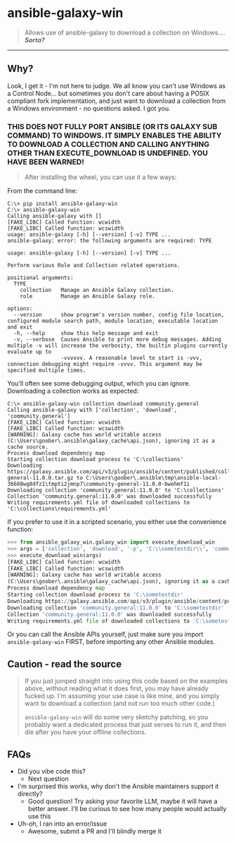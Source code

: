 # ansible-galaxy-win

> Allows use of ansible-galaxy to download a collection on Windows.... **_Sorta?_**

---

## Why?

Look, I get it - I'm not here to judge. We all know you can't use Windows as a Control Node... but sometimes you don't care about having a POSIX compliant fork implementation, and just want to download a collection from a Windows environment - no questions asked. I got you.

### THIS DOES NOT FULLY PORT ANSIBLE (OR ITS GALAXY SUB COMMAND) TO WINDOWS. IT SIMPLY ENABLES THE ABILITY TO DOWNLOAD A COLLECTION AND CALLING ANYTHING OTHER THAN EXECUTE_DOWNLOAD IS UNDEFINED. YOU HAVE BEEN WARNED!

> After installing the wheel, you can use it a few ways:

From the command line:
```text
C:\> pip install ansible-galaxy-win
C:\> ansible-galaxy-win
Calling ansible-galaxy with []
[FAKE_LIBC] Called function: wcwidth
[FAKE_LIBC] Called function: wcswidth
usage: ansible-galaxy [-h] [--version] [-v] TYPE ...
ansible-galaxy: error: the following arguments are required: TYPE

usage: ansible-galaxy [-h] [--version] [-v] TYPE ...

Perform various Role and Collection related operations.

positional arguments:
  TYPE
    collection   Manage an Ansible Galaxy collection.
    role         Manage an Ansible Galaxy role.

options:
  --version      show program's version number, config file location, configured module search path, module location, executable location and exit
  -h, --help     show this help message and exit
  -v, --verbose  Causes Ansible to print more debug messages. Adding multiple -v will increase the verbosity, the builtin plugins currently evaluate up to
                 -vvvvvv. A reasonable level to start is -vvv, connection debugging might require -vvvv. This argument may be specified multiple times.
```
You'll often see some debugging output, which you can ignore. Downloading a collection works as expected:
```text
C:\> ansible-galaxy-win collection download community.general
Calling ansible-galaxy with ['collection', 'download', 'community.general']
[FAKE_LIBC] Called function: wcwidth
[FAKE_LIBC] Called function: wcswidth
[WARNING]: Galaxy cache has world writable access
(C:\Users\goober\.ansible\galaxy_cache\api.json), ignoring it as a cache source.
Process download dependency map
Starting collection download process to 'C:\collections'
Downloading https://galaxy.ansible.com/api/v3/plugin/ansible/content/published/collections/artifacts/community-general-11.0.0.tar.gz to C:\Users\goober\.ansible\tmp\ansible-local-36608wg8dfz1\tmpti2jmnp7\community-general-11.0.0-bwehmf1i
Downloading collection 'community.general:11.0.0' to 'C:\collections'
Collection 'community.general:11.0.0' was downloaded successfully
Writing requirements.yml file of downloaded collections to 'C:\collections\requirements.yml'
```

If you prefer to use it in a scripted scenario, you either use the convenience function:
```python
>>> from ansible_galaxy_win.galaxy_win import execute_download_win
>>> args = ['collection', 'download', '-p', 'C:\\sometestdir\\', 'community.general']
>>> execute_download_win(args)
[FAKE_LIBC] Called function: wcwidth
[FAKE_LIBC] Called function: wcswidth
[WARNING]: Galaxy cache has world writable access
(C:\Users\goober\.ansible\galaxy_cache\api.json), ignoring it as a cache source.
Process download dependency map
Starting collection download process to 'C:\sometestdir'
Downloading https://galaxy.ansible.com/api/v3/plugin/ansible/content/published/collections/artifacts/community-general-11.0.0.tar.gz to C:\Users\goober\.ansible\tmp\ansible-local-29380lauhao81\tmpfe4ozhlq\community-general-11.0.0-qo7ehcuf
Downloading collection 'community.general:11.0.0' to 'C:\sometestdir'
Collection 'community.general:11.0.0' was downloaded successfully
Writing requirements.yml file of downloaded collections to 'C:\sometestdir\requirements.yml'
```

Or you can call the Ansible APIs yourself, just make sure you import `ansible-galaxy-win` FIRST, before importing any other Ansible modules.

## Caution - read the source
> If you just jumped straight into using this code based on the examples above, without reading what it does first, you may have already fucked up. I'm assuming your use case is like mine, and you simply want to download a collection (and not run too much other code.)
> 
> `ansible-galaxy-win` will do some very sketchy patching, so you probably want a dedicated process that just serves to run it, and then die after you have your offline collections.

## FAQs
* Did you vibe code this?
  * Next question
* I'm surprised this works, why don't the Ansible maintainers support it directly?
  * Good question! Try asking your favorite LLM, maybe it will have a better answer. I'll be curious to see how many people would actually use this
* Uh-oh, I ran into an error/issue
  * Awesome, submit a PR and I'll blindly merge it